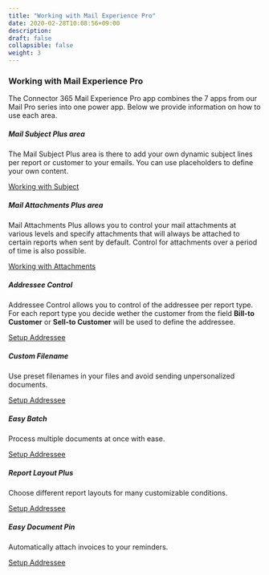 ```yaml
---
title: "Working with Mail Experience Pro"
date: 2020-02-28T10:08:56+09:00
description: 
draft: false
collapsible: false
weight: 3
---
```

### Working with Mail Experience Pro
The Connector 365 Mail Experience Pro app combines the 7 apps from our Mail Pro series into one power app. Below we provide information on how to use each area. 


##### Mail Subject Plus area
The Mail Subject Plus area is there to add your own dynamic subject lines per report or customer to your emails. You can use placeholders to define your own content.

[Working with Subject](https://docs.belware.de/en-us/apps/mail-subject-plus/working-with-mail-subject-plus/)


##### Mail Attachments Plus area
Mail Attachments Plus allows you to control your mail attachments at various levels and specify attachments that will always be attached to certain reports when sent by default. Control for attachments over a period of time is also possible.

[Working with Attachments](https://docs.belware.de/en-us/apps/mail-attachments-plus/working-with-map/)

##### Addressee Control
Addressee Control allows you to control of the addressee per report type.
For each report type you decide wether the customer from the field **Bill-to Customer** or **Sell-to Customer** will be used to define the addressee. 

[Setup Addressee](https://docs.belware.de/en-us/apps/addressee-control/first-steps/setup/)

##### Custom Filename
Use preset filenames in your files and avoid sending unpersonalized documents.

[Setup Addressee](https://docs.belware.de/en-us/apps/custom-filename/first-steps/setup/)

##### Easy Batch
Process multiple documents at once with ease.

[Setup Addressee](https://docs.belware.de/en-us/apps/easy-batch/first-steps/setup/)

##### Report Layout Plus
Choose different report layouts for many customizable conditions.

[Setup Addressee](https://docs.belware.de/en-us/apps/report-layout-plus/first-steps/setup/)

##### Easy Document Pin
Automatically attach invoices to your reminders.

[Setup Addressee](https://docs.belware.de/en-us/apps/easy-document-pin/first-steps/setup/)